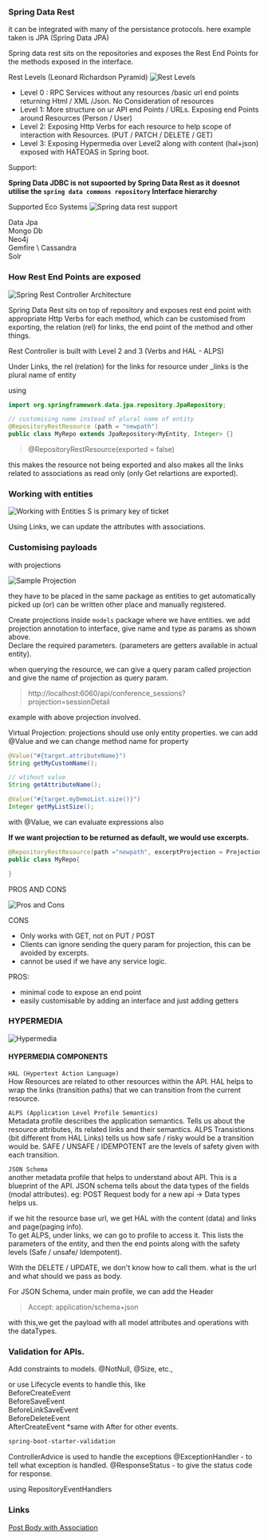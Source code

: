 ### Spring Data Rest

it can be integrated with many of the persistance protocols.
here example taken is JPA (Spring Data JPA)

Spring data rest sits on the repositories and exposes the Rest End Points
for the methods exposed in the interface.

Rest Levels (Leonard Richardson Pyramid)
![Rest Levels](assets/Rest_Levels.png)

* Level 0 : RPC Services without any resources /basic url end points returning Html / XML /Json. No Consideration of resources 
* Level 1: More structure on ur API end Points / URLs. Exposing end Points around Resources (Person / User) 
* Level 2: Exposing Http Verbs for each resource to help scope of interaction with Resources. (PUT / PATCH / DELETE / GET)
* Level 3: Exposing Hypermedia over Level2 along with content (hal+json) exposed with HATEOAS in Spring boot.

Support:

**Spring Data JDBC is not supoorted by Spring Data Rest as it doesnot utilise
the `spring data commons repository` Interface hierarchy**

Supported Eco Systems
![Spring data rest support](assets/Spring_data_rest_ecosystem.png)

Data Jpa \
Mongo Db \
Neo4j \
Gemfire \ 
Cassandra \
Solr

### How Rest End Points are exposed
![Spring Rest Controller Architecture](assets/Spring_data_repository.png)

Spring Data Rest sits on top of repository and exposes rest end point with appropriate Http Verbs
for each method, which can be customised from exporting, the relation (rel) for links, the end point of the method and other things.

Rest Controller is built with Level 2 and 3 (Verbs and HAL - ALPS)

Under Links, 
the rel (relation) for the links for resource under _links
is the plural name of entity

using

```java
import org.springframework.data.jpa.repository.JpaRepository;

// customising name instead of plural name of entity
@RepositoryRestResource (path = "newpath")
public class MyRepo extends JpaRepository<MyEntity, Integer> {}
```

> @RepositoryRestResource(exported = false)
> 
this makes the resource not being exported and also makes all the links related to associations as read only (only Get relartions are exported).

### Working with entities
![Working with Entities](assets/Working_with_entities_PUT.png)
S is primary key of ticket

Using Links, we can update the attributes with associations.

### Customising payloads
with projections 

![Sample Projection](assets/Projections.png)

they have to be placed in the same package as entities to get automatically picked up (or) can be written other place and manually registered.

Create projections inside `models` package where we have entities.
we add projection annotation to interface,
give name and type as params as shown above. \
Declare the required parameters. (parameters are getters available in actual entity).

when querying the resource, we can give a query param called projection and
give the name of projection as query param.

> http://localhost:6060/api/conference_sessions?projection=sessionDetail

example with above projection involved.

Virtual Projection:
projections should use only entity properties.
we can add @Value and we can change method name for property

```java
@Value("#{target.attributeName}")
String getMyCustomName();

// wtihout value
String getAttributeName();

@Value("#{target.myDemoList.size()}")
Integer getMyListSize();

```
with @Value, we can evaluate expressions also 


**If we want projection to be returned as default, we would use excerpts.**

```java
@RepositoryRestResource(path ="newpath", excerptProjection = ProjectionClassName.class)
public class MyRepo{

}
```

PROS AND CONS

![Pros and Cons](assets/Projection_Pros_and_Cons.png)

CONS
* Only works with GET, not on PUT / POST 
* Clients can ignore sending the query param for projection, this can be avoided by excerpts.
* cannot be used if we have any service logic.

PROS:
* minimal code to expose an end point
* easily customisable by adding an interface and just adding getters

### HYPERMEDIA
![Hypermedia](assets/Hypermedia.png)


#### HYPERMEDIA COMPONENTS
`HAL (Hypertext Action Language)` \
How Resources are related to other resources within the API.
HAL helps to wrap the links (transition paths) that we can transition from the current resource.


`ALPS (Application Level Profile Semantics)` \
Metadata profile
describes the application semantics.
Tells us about the resource attributes, its related links and their semantics.
ALPS Transistions (bit different from HAL Links) tells us how safe / risky would be a transition would be.
SAFE / UNSAFE / IDEMPOTENT are the levels of safety given with each transition.

`JSON Schema ` \
another metadata profile that helps to understand about API.
This is a blueprint of the API.
JSON schema tells about the data types of the fields (modal attributes).
eg: POST Request body for a new api -> Data types helps us.

if we hit the resource base url,
we get HAL with the content (data) and links and page(paging info).\
To get ALPS, under links, we can go to profile to access it.
This lists the parameters of the entity, and then the end points along with the safety levels (Safe / unsafe/ Idempotent).

With the DELETE / UPDATE, we don't know how to call them.
what is the url and what should we pass as body.

For JSON Schema,
under main profile, we can add the Header
> Accept: application/schema+json

with this,we get the payload with all model attributes and operations with the dataTypes.

### Validation for APIs.
Add constraints to models.
@NotNull, @Size, etc.,

or use Lifecycle events to handle this, like\
BeforeCreateEvent \
BeforeSaveEvent  
BeforeLinkSaveEvent \
BeforeDeleteEvent \
AfterCreateEvent
*same with After for other events.

```xml
spring-boot-starter-validation
```

ControllerAdvice is used to handle the exceptions
@ExceptionHandler - to tell what exception is handled.
@ResponseStatus - to give the status code for response.

using RepositoryEventHandlers


### Links
[Post Body with Association](https://stackoverflow.com/questions/25311978/posting-a-onetomany-sub-resource-association-in-spring-data-rest)

